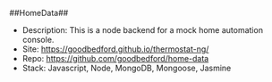 ##HomeData##

- Description: This is a node backend for a mock home automation console.
- Site: https://goodbedford.github.io/thermostat-ng/
- Repo: https://github.com/goodbedford/home-data
- Stack: Javascript, Node, MongoDB, Mongoose, Jasmine
